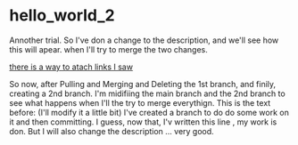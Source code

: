 # hello_world_2
Annother trial. So I've don a change to the description, and we'll see how this will apear. when I'll try to merge the two changes.


[there is a way to atach links I saw](https://github.com/CostelRotari/hello_world_2/edit/main/README.md)

So now, after Pulling and Merging and Deleting the 1st branch, and finily, creating a 2nd branch. I'm midifiing the main branch and the 2nd branch to see what happens when I'll the try to merge everythign. This is the text before: (I'll modify it a little bit) I've created a branch to do do some work on it and then committing. I guess, now that, I'v written this line , my work is don. 
But I will also change the description ... very good.
